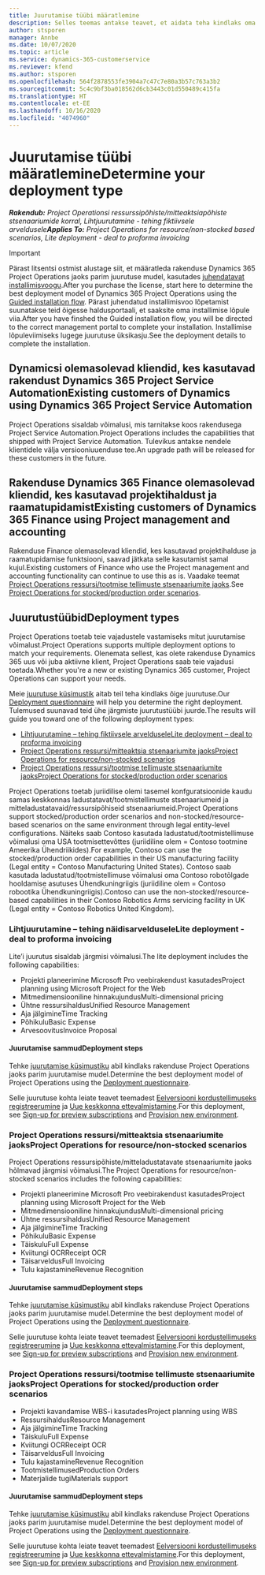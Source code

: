 ```yaml
---
title: Juurutamise tüübi määratlemine
description: Selles teemas antakse teavet, et aidata teha kindlaks oma ettevõtte projektitoimingute õige juurutamistüüp.
author: stsporen
manager: Annbe
ms.date: 10/07/2020
ms.topic: article
ms.service: dynamics-365-customerservice
ms.reviewer: kfend
ms.author: stsporen
ms.openlocfilehash: 564f2878553fe3904a7c47c7e80a3b57c763a3b2
ms.sourcegitcommit: 5c4c9bf3ba018562d6cb3443c01d550489c415fa
ms.translationtype: HT
ms.contentlocale: et-EE
ms.lasthandoff: 10/16/2020
ms.locfileid: "4074960"
---
```

# <a name="determine-your-deployment-type"></a><span data-ttu-id="6aa8a-103">Juurutamise tüübi määratlemine</span><span class="sxs-lookup"><span data-stu-id="6aa8a-103">Determine your deployment type</span></span>

<span data-ttu-id="6aa8a-104">_**Rakendub:** Project Operationsi ressurssipõhiste/mitteaktsiapõhiste stsenaariumide korral,  Lihtjuurutamine - tehing fiktiivsele arveldusele_</span><span class="sxs-lookup"><span data-stu-id="6aa8a-104">_**Applies To:** Project Operations for resource/non-stocked based scenarios, Lite deployment - deal to proforma invoicing_</span></span>

> [!IMPORTANT]
> <span data-ttu-id="6aa8a-105">Pärast litsentsi ostmist alustage siit, et määratleda rakenduse Dynamics 365 Project Operations jaoks parim juurutuse mudel, kasutades [juhendatavat installimisvoogu](https://aka.ms/provisionprojectoperations).</span><span class="sxs-lookup"><span data-stu-id="6aa8a-105">After you purchase the license, start here to determine the best deployment model of Dynamics 365 Project Operations using the [Guided installation flow](https://aka.ms/provisionprojectoperations).</span></span>
> <span data-ttu-id="6aa8a-106">Pärast juhendatud installimisvoo lõpetamist suunatakse teid õigesse haldusportaali, et saaksite oma installimise lõpule viia.</span><span class="sxs-lookup"><span data-stu-id="6aa8a-106">After you have finshed the Guided installation flow, you will be directed to the correct management portal to complete your installation.</span></span> <span data-ttu-id="6aa8a-107">Installimise lõpuleviimiseks lugege juurutuse üksikasju.</span><span class="sxs-lookup"><span data-stu-id="6aa8a-107">See the deployment details to complete the installation.</span></span>


## <a name="existing-customers-of-dynamics-using-dynamics-365-project-service-automation"></a><span data-ttu-id="6aa8a-108">Dynamicsi olemasolevad kliendid, kes kasutavad rakendust Dynamics 365 Project Service Automation</span><span class="sxs-lookup"><span data-stu-id="6aa8a-108">Existing customers of Dynamics using Dynamics 365 Project Service Automation</span></span>
<span data-ttu-id="6aa8a-109">Project Operations sisaldab võimalusi, mis tarnitakse koos rakendusega Project Service Automation.</span><span class="sxs-lookup"><span data-stu-id="6aa8a-109">Project Operations includes the capabilities that shipped with Project Service Automation.</span></span> <span data-ttu-id="6aa8a-110">Tulevikus antakse nendele klientidele välja versiooniuuenduse tee.</span><span class="sxs-lookup"><span data-stu-id="6aa8a-110">An upgrade path will be released for these customers in the future.</span></span>

## <a name="existing-customers-of-dynamics-365-finance-using-project-management-and-accounting"></a><span data-ttu-id="6aa8a-111">Rakenduse Dynamics 365 Finance olemasolevad kliendid, kes kasutavad projektihaldust ja raamatupidamist</span><span class="sxs-lookup"><span data-stu-id="6aa8a-111">Existing customers of Dynamics 365 Finance using Project management and accounting</span></span> 

<span data-ttu-id="6aa8a-112">Rakenduse Finance olemasolevad kliendid, kes kasutavad projektihalduse ja raamatupidamise funktsiooni, saavad jätkata selle kasutamist samal kujul.</span><span class="sxs-lookup"><span data-stu-id="6aa8a-112">Existing customers of Finance who use the Project management and accounting functionality can continue to use this as is.</span></span> <span data-ttu-id="6aa8a-113">Vaadake teemat [Project Operations ressursi/tootmise tellimuste stsenaariumite jaoks](#pma).</span><span class="sxs-lookup"><span data-stu-id="6aa8a-113">See [Project Operations for stocked/production order scenarios](#pma).</span></span>


## <a name="deployment-types"></a><span data-ttu-id="6aa8a-114">Juurutustüübid</span><span class="sxs-lookup"><span data-stu-id="6aa8a-114">Deployment types</span></span>
<span data-ttu-id="6aa8a-115">Project Operations toetab teie vajadustele vastamiseks mitut juurutamise võimalust.</span><span class="sxs-lookup"><span data-stu-id="6aa8a-115">Project Operations supports multiple deployment options to match your requirements.</span></span> <span data-ttu-id="6aa8a-116">Olenemata sellest, kas olete rakenduse Dynamics 365 uus või juba aktiivne klient, Project Operations saab teie vajadusi toetada.</span><span class="sxs-lookup"><span data-stu-id="6aa8a-116">Whether you're a new or existing Dynamics 365 customer, Project Operations can support your needs.</span></span>

<span data-ttu-id="6aa8a-117">Meie [juurutuse küsimustik](https://aka.ms/provisionprojectoperations) aitab teil teha kindlaks õige juurutuse.</span><span class="sxs-lookup"><span data-stu-id="6aa8a-117">Our [Deployment questionnaire](https://aka.ms/provisionprojectoperations) will help you determine the right deployment.</span></span> <span data-ttu-id="6aa8a-118">Tulemused suunavad teid ühe järgmiste juurutustüübi juurde.</span><span class="sxs-lookup"><span data-stu-id="6aa8a-118">The results will guide you toward one of the following deployment types:</span></span>

- [<span data-ttu-id="6aa8a-119">Lihtjuurutamine – tehing fiktiivsele arveldusele</span><span class="sxs-lookup"><span data-stu-id="6aa8a-119">Lite deployment – deal to proforma invoicing</span></span>](#lite)
- [<span data-ttu-id="6aa8a-120">Project Operations ressursi/mitteaktsia stsenaariumite jaoks</span><span class="sxs-lookup"><span data-stu-id="6aa8a-120">Project Operations for resource/non-stocked scenarios</span></span>](#integrated)
- [<span data-ttu-id="6aa8a-121">Project Operations ressursi/tootmise tellimuste stsenaariumite jaoks</span><span class="sxs-lookup"><span data-stu-id="6aa8a-121">Project Operations for stocked/production order scenarios</span></span>](#pma)

<span data-ttu-id="6aa8a-122">Project Operations toetab juriidilise olemi tasemel konfguratsioonide kaudu samas keskkonnas ladustatavat/tootmistellimuste stsenaariumeid ja mitteladustatavaid/ressursipõhiseid stsenaariumeid.</span><span class="sxs-lookup"><span data-stu-id="6aa8a-122">Project Operations support stocked/production order scenarios and non-stocked/resource-based scenarios on the same environment through legal entity-level configurations.</span></span> <span data-ttu-id="6aa8a-123">Näiteks saab Contoso kasutada ladustatud/tootmistellimuse võimalusi oma USA tootmisettevõttes (juriidiline olem = Contoso tootmine Ameerika Ühendriikides).</span><span class="sxs-lookup"><span data-stu-id="6aa8a-123">For example, Contoso can use the stocked/production order capabilities in their US manufacturing facility (Legal entity = Contoso Manufacturing United States).</span></span> <span data-ttu-id="6aa8a-124">Contoso saab kasutada ladustatud/tootmistellimuse võimalusi oma Contoso robotõlgade hooldamise asutuses Ühendkuningriigis (juriidiline olem = Contoso robootika Ühendkuningriigis).</span><span class="sxs-lookup"><span data-stu-id="6aa8a-124">Contoso can use the non-stocked/resource-based capabilities in their Contoso Robotics Arms servicing facility in UK (Legal entity = Contoso Robotics United Kingdom).</span></span>

### <a name="lite-deployment---deal-to-proforma-invoicing"></a><a  name="lite"></a><span data-ttu-id="6aa8a-125">Lihtjuurutamine – tehing näidisarveldusele</span><span class="sxs-lookup"><span data-stu-id="6aa8a-125">Lite deployment - deal to proforma invoicing</span></span>

<span data-ttu-id="6aa8a-126">Lite’i juurutus sisaldab järgmisi võimalusi.</span><span class="sxs-lookup"><span data-stu-id="6aa8a-126">The lite deployment includes the following capabilities:</span></span>

- <span data-ttu-id="6aa8a-127">Projekti planeerimine Microsoft Pro veebirakendust kasutades</span><span class="sxs-lookup"><span data-stu-id="6aa8a-127">Project planning using Microsoft Project for the Web</span></span>
- <span data-ttu-id="6aa8a-128">Mitmedimensiooniline hinnakujundus</span><span class="sxs-lookup"><span data-stu-id="6aa8a-128">Multi-dimensional pricing</span></span>
- <span data-ttu-id="6aa8a-129">Ühtne ressursihaldus</span><span class="sxs-lookup"><span data-stu-id="6aa8a-129">Unified Resource Management</span></span>
- <span data-ttu-id="6aa8a-130">Aja jälgimine</span><span class="sxs-lookup"><span data-stu-id="6aa8a-130">Time Tracking</span></span>
- <span data-ttu-id="6aa8a-131">Põhikulu</span><span class="sxs-lookup"><span data-stu-id="6aa8a-131">Basic Expense</span></span>
- <span data-ttu-id="6aa8a-132">Arvesoovitus</span><span class="sxs-lookup"><span data-stu-id="6aa8a-132">Invoice Proposal</span></span>

#### <a name="deployment-steps"></a><span data-ttu-id="6aa8a-133">Juurutamise sammud</span><span class="sxs-lookup"><span data-stu-id="6aa8a-133">Deployment steps</span></span>
<span data-ttu-id="6aa8a-134">Tehke [juurutamise küsimustiku](https://aka.ms/provisionprojectoperations) abil kindlaks rakenduse Project Operations jaoks parim juurutamise mudel.</span><span class="sxs-lookup"><span data-stu-id="6aa8a-134">Determine the best deployment model of Project Operations using the [Deployment questionnaire](https://aka.ms/provisionprojectoperations).</span></span>

<span data-ttu-id="6aa8a-135">Selle juurutuse kohta leiate teavet teemadest [Eelversiooni kordustellimuseks registreerumine](lite-preview-subscription-sign-up.md) ja [Uue keskkonna ettevalmistamine](lite-deployment.md).</span><span class="sxs-lookup"><span data-stu-id="6aa8a-135">For this deployment, see [Sign-up for preview subscriptions](lite-preview-subscription-sign-up.md) and [Provision new environment](lite-deployment.md).</span></span> 


### <a name="project-operations-for-resourcenon-stocked-scenarios"></a><a name="integrated"></a><span data-ttu-id="6aa8a-136">Project Operations ressursi/mitteaktsia stsenaariumite jaoks</span><span class="sxs-lookup"><span data-stu-id="6aa8a-136">Project Operations for resource/non-stocked scenarios</span></span>
<span data-ttu-id="6aa8a-137">Project Operations ressursipõhiste/mitteladustatavate stsenaariumite jaoks hõlmavad järgmisi võimalusi.</span><span class="sxs-lookup"><span data-stu-id="6aa8a-137">The Project Operations for resource/non-stocked scenarios includes the following capabilities:</span></span>
  
- <span data-ttu-id="6aa8a-138">Projekti planeerimine Microsoft Pro veebirakendust kasutades</span><span class="sxs-lookup"><span data-stu-id="6aa8a-138">Project planning using Microsoft Project for the Web</span></span>
- <span data-ttu-id="6aa8a-139">Mitmedimensiooniline hinnakujundus</span><span class="sxs-lookup"><span data-stu-id="6aa8a-139">Multi-dimensional pricing</span></span>
- <span data-ttu-id="6aa8a-140">Ühtne ressursihaldus</span><span class="sxs-lookup"><span data-stu-id="6aa8a-140">Unified Resource Management</span></span>
- <span data-ttu-id="6aa8a-141">Aja jälgimine</span><span class="sxs-lookup"><span data-stu-id="6aa8a-141">Time Tracking</span></span>
- <span data-ttu-id="6aa8a-142">Põhikulu</span><span class="sxs-lookup"><span data-stu-id="6aa8a-142">Basic Expense</span></span>
- <span data-ttu-id="6aa8a-143">Täiskulu</span><span class="sxs-lookup"><span data-stu-id="6aa8a-143">Full Expense</span></span>
- <span data-ttu-id="6aa8a-144">Kviitungi OCR</span><span class="sxs-lookup"><span data-stu-id="6aa8a-144">Receipt OCR</span></span>
- <span data-ttu-id="6aa8a-145">Täisarveldus</span><span class="sxs-lookup"><span data-stu-id="6aa8a-145">Full Invoicing</span></span>
- <span data-ttu-id="6aa8a-146">Tulu kajastamine</span><span class="sxs-lookup"><span data-stu-id="6aa8a-146">Revenue Recognition</span></span>

#### <a name="deployment-steps"></a><span data-ttu-id="6aa8a-147">Juurutamise sammud</span><span class="sxs-lookup"><span data-stu-id="6aa8a-147">Deployment steps</span></span>
<span data-ttu-id="6aa8a-148">Tehke [juurutamise küsimustiku](https://aka.ms/provisionprojectoperations) abil kindlaks rakenduse Project Operations jaoks parim juurutamise mudel.</span><span class="sxs-lookup"><span data-stu-id="6aa8a-148">Determine the best deployment model of Project Operations using the [Deployment questionnaire](https://aka.ms/provisionprojectoperations).</span></span>

<span data-ttu-id="6aa8a-149">Selle juurutuse kohta leiate teavet teemadest [Eelversiooni kordustellimuseks registreerumine](resource-sign-up-preview-subscription.md) ja [Uue keskkonna ettevalmistamine](resource-provision-new-environment.md).</span><span class="sxs-lookup"><span data-stu-id="6aa8a-149">For this deployment, see [Sign-up for preview subscriptions](resource-sign-up-preview-subscription.md) and [Provision new environment](resource-provision-new-environment.md).</span></span> 


### <a name="project-operations-for-stockedproduction-order-scenarios"></a><a name="pma"></a><span data-ttu-id="6aa8a-150">Project Operations ressursi/tootmise tellimuste stsenaariumite jaoks</span><span class="sxs-lookup"><span data-stu-id="6aa8a-150">Project Operations for stocked/production order scenarios</span></span>

- <span data-ttu-id="6aa8a-151">Projekti kavandamise WBS-i kasutades</span><span class="sxs-lookup"><span data-stu-id="6aa8a-151">Project planning using WBS</span></span>
- <span data-ttu-id="6aa8a-152">Ressursihaldus</span><span class="sxs-lookup"><span data-stu-id="6aa8a-152">Resource Management</span></span>
- <span data-ttu-id="6aa8a-153">Aja jälgimine</span><span class="sxs-lookup"><span data-stu-id="6aa8a-153">Time Tracking</span></span>
- <span data-ttu-id="6aa8a-154">Täiskulu</span><span class="sxs-lookup"><span data-stu-id="6aa8a-154">Full Expense</span></span>
- <span data-ttu-id="6aa8a-155">Kviitungi OCR</span><span class="sxs-lookup"><span data-stu-id="6aa8a-155">Receipt OCR</span></span>
- <span data-ttu-id="6aa8a-156">Täisarveldus</span><span class="sxs-lookup"><span data-stu-id="6aa8a-156">Full Invoicing</span></span>
- <span data-ttu-id="6aa8a-157">Tulu kajastamine</span><span class="sxs-lookup"><span data-stu-id="6aa8a-157">Revenue Recognition</span></span>
- <span data-ttu-id="6aa8a-158">Tootmistellimused</span><span class="sxs-lookup"><span data-stu-id="6aa8a-158">Production Orders</span></span>
- <span data-ttu-id="6aa8a-159">Materjalide tugi</span><span class="sxs-lookup"><span data-stu-id="6aa8a-159">Materials support</span></span>

#### <a name="deployment-steps"></a><span data-ttu-id="6aa8a-160">Juurutamise sammud</span><span class="sxs-lookup"><span data-stu-id="6aa8a-160">Deployment steps</span></span>
<span data-ttu-id="6aa8a-161">Tehke [juurutamise küsimustiku](https://aka.ms/provisionprojectoperations) abil kindlaks rakenduse Project Operations jaoks parim juurutamise mudel.</span><span class="sxs-lookup"><span data-stu-id="6aa8a-161">Determine the best deployment model of Project Operations using the [Deployment questionnaire](https://aka.ms/provisionprojectoperations).</span></span>

<span data-ttu-id="6aa8a-162">Selle juurutuse kohta leiate teavet teemadest [Eelversiooni kordustellimuseks registreerumine](https://docs.microsoft.com/dynamics365/fin-ops-core/dev-itpro/dev-tools/sign-up-preview-subscription?toc=/dynamics365/finance/toc.json) ja [Uue keskkonna ettevalmistamine](https://docs.microsoft.com/dynamics365/fin-ops-core/dev-itpro/deployment/deploy-demo-environment?toc=/dynamics365/finance/toc.json).</span><span class="sxs-lookup"><span data-stu-id="6aa8a-162">For this deployment, see [Sign-up for preview subscriptions](https://docs.microsoft.com/dynamics365/fin-ops-core/dev-itpro/dev-tools/sign-up-preview-subscription?toc=/dynamics365/finance/toc.json) and [Provision new environment](https://docs.microsoft.com/dynamics365/fin-ops-core/dev-itpro/deployment/deploy-demo-environment?toc=/dynamics365/finance/toc.json).</span></span> 

